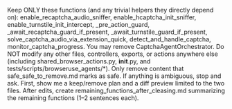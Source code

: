  Keep ONLY these functions (and any trivial helpers they directly depend on):
  enable_recaptcha_audio_sniffer, enable_hcaptcha_init_sniffer,
  enable_turnstile_init_intercept, _pre_action_guard,
  _await_recaptcha_guard_if_present, _await_turnstile_guard_if_present,
  solve_captcha_audio_via_extension_quick, detect_and_handle_captcha,
  monitor_captcha_progress. You may remove CaptchaAgentOrchestrator. Do NOT
  modify any other files, controllers, exports, or actions anywhere else
  (including shared_browser_actions.py, __init__.py, and
  tests/scripts/browseruse_agents/*). Only remove content that
  safe_safe_to_remove.md marks as safe. If anything is ambiguous, stop and ask.
  First, show me a keep/remove plan and a diff preview limited to the two files.
   After edits, create remaining_functions_after_cleasing.md summarizing the
  remaining functions (1–2 sentences each).
